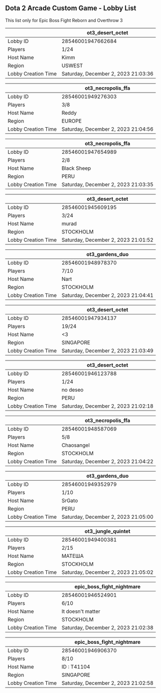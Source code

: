 ## Dota 2 Arcade Custom Game - Lobby List

This list only for Epic Boss Fight Reborn and Overthrow 3

|  | ot3_desert_octet |
| ------ | ------ |
| Lobby ID | 28546001947662684 |
| Players | 1/24 |
| Host Name | Kimm |
| Region | USWEST |
| Lobby Creation Time | Saturday, December 2, 2023 21:03:36 |


|  | ot3_necropolis_ffa |
| ------ | ------ |
| Lobby ID | 28546001949276303 |
| Players | 3/8 |
| Host Name | Reddy |
| Region | EUROPE |
| Lobby Creation Time | Saturday, December 2, 2023 21:04:56 |


|  | ot3_necropolis_ffa |
| ------ | ------ |
| Lobby ID | 28546001947654989 |
| Players | 2/8 |
| Host Name | Black Sheep |
| Region | PERU |
| Lobby Creation Time | Saturday, December 2, 2023 21:03:35 |


|  | ot3_desert_octet |
| ------ | ------ |
| Lobby ID | 28546001945609195 |
| Players | 3/24 |
| Host Name | murad |
| Region | STOCKHOLM |
| Lobby Creation Time | Saturday, December 2, 2023 21:01:52 |


|  | ot3_gardens_duo |
| ------ | ------ |
| Lobby ID | 28546001948978370 |
| Players | 7/10 |
| Host Name | Nart |
| Region | STOCKHOLM |
| Lobby Creation Time | Saturday, December 2, 2023 21:04:41 |


|  | ot3_desert_octet |
| ------ | ------ |
| Lobby ID | 28546001947934137 |
| Players | 19/24 |
| Host Name | <3 |
| Region | SINGAPORE |
| Lobby Creation Time | Saturday, December 2, 2023 21:03:49 |


|  | ot3_desert_octet |
| ------ | ------ |
| Lobby ID | 28546001946123788 |
| Players | 1/24 |
| Host Name | no deseo |
| Region | PERU |
| Lobby Creation Time | Saturday, December 2, 2023 21:02:18 |


|  | ot3_necropolis_ffa |
| ------ | ------ |
| Lobby ID | 28546001948587069 |
| Players | 5/8 |
| Host Name | Chaosangel |
| Region | STOCKHOLM |
| Lobby Creation Time | Saturday, December 2, 2023 21:04:22 |


|  | ot3_gardens_duo |
| ------ | ------ |
| Lobby ID | 28546001949352979 |
| Players | 1/10 |
| Host Name | SrGato |
| Region | PERU |
| Lobby Creation Time | Saturday, December 2, 2023 21:05:00 |


|  | ot3_jungle_quintet |
| ------ | ------ |
| Lobby ID | 28546001949400381 |
| Players | 2/15 |
| Host Name | МАТЕША |
| Region | STOCKHOLM |
| Lobby Creation Time | Saturday, December 2, 2023 21:05:02 |


|  | epic_boss_fight_nightmare |
| ------ | ------ |
| Lobby ID | 28546001946524901 |
| Players | 6/10 |
| Host Name | It doesn't matter |
| Region | STOCKHOLM |
| Lobby Creation Time | Saturday, December 2, 2023 21:02:38 |


|  | epic_boss_fight_nightmare |
| ------ | ------ |
| Lobby ID | 28546001946906370 |
| Players | 8/10 |
| Host Name | ID : T41104 |
| Region | SINGAPORE |
| Lobby Creation Time | Saturday, December 2, 2023 21:02:58 |


